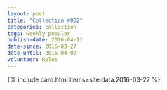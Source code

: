 ```yaml
---
layout: post
title: "Collection #002"
categories: collection
tags: weekly-popular
publish-date: 2016-04-11
date-since: 2016-03-27
date-until: 2016-04-02
volunteer: Rplus
---
```


{% include card.html items=site.data.2016-03-27 %}
